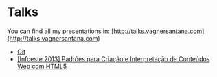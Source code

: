 Talks
=====
You can find all my presentations in: [http://talks.vagnersantana.com](http://talks.vagnersantana.com)


- [Git](http://talks.vagnersantana.com/git)
- [[Infoeste 2013] Padrões para Criação e Interpretação de Conteúdos Web com HTML5](http://talks.vagnersantana.com/infoeste)